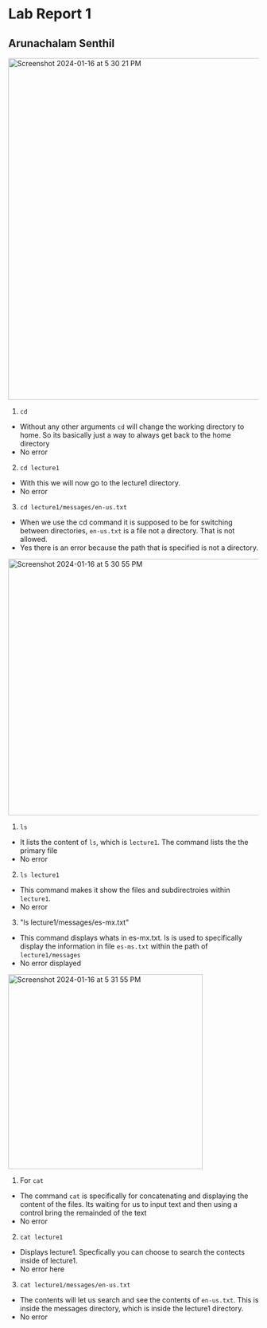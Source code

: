 # Lab Report 1
## **Arunachalam Senthil**


<img width="686" alt="Screenshot 2024-01-16 at 5 30 21 PM" src="https://github.com/ArunanSS/cse15l-lab-reports/assets/83483462/421a17b7-1a7b-4471-b929-4dc76ff2cc4d">

1. `cd`
- Without any other arguments `cd` will change the working directory to home. So its basically just a way to always get back to the home directory
- No error

2. `cd lecture1`
- With this we will now go to the lecture1 directory. 
- No error

3. `cd lecture1/messages/en-us.txt`
- When we use the cd command it is supposed to be for switching between directories, `en-us.txt` is a file not a directory. That is not allowed.
- Yes there is an error because the path that is specified is not a directory.



<img width="515" alt="Screenshot 2024-01-16 at 5 30 55 PM" src="https://github.com/ArunanSS/cse15l-lab-reports/assets/83483462/c105c161-c98a-489e-b153-42aef4bbd26c">

1. `ls`
- It lists the content of `ls`, which is `lecture1`. The command lists the the primary file
- No error

2. `ls lecture1`
- This command makes it show the files and subdirectroies within `lecture1`.
- No error

3. "ls lecture1/messages/es-mx.txt"
- This command displays whats in es-mx.txt. ls is used to specifically display the information in file `es-ms.txt` within the path of `lecture1/messages`
- No error displayed




<img width="391" alt="Screenshot 2024-01-16 at 5 31 55 PM" src="https://github.com/ArunanSS/cse15l-lab-reports/assets/83483462/4ba39aa8-3717-4b8f-8626-f7f765947425">

1. For `cat`
- The command `cat` is specifically for concatenating and displaying the content of the files. Its waiting for us to input text and then using a control bring the remainded of the text
-  No error

2. `cat lecture1`
- Displays lecture1. Specfically you can choose to search the contects inside of lecture1.
- No error here

3. `cat lecture1/messages/en-us.txt`
- The contents will let us search and see the contents of `en-us.txt`. This is inside the messages directory, which is inside the lecture1 directory.
- No error
